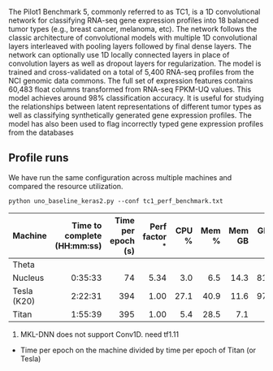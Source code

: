 The Pilot1 Benchmark 5, commonly referred to as TC1, is a 1D convolutional network for classifying RNA-seq gene expression profiles into 18 balanced tumor types (e.g., breast cancer, melanoma, etc). 
The network follows the classic architecture of convolutional models with multiple 1D convolutional layers interleaved with pooling layers followed by final dense layers. 
The network can optionally use 1D locally connected layers in place of convolution layers as well as dropout layers for regularization. 
The model is trained and cross-validated on a total of 5,400 RNA-seq profiles from the NCI genomic data commons. 
The full set of expression features contains 60,483 float columns transformed from RNA-seq FPKM-UQ values. This model achieves around 98% classification accuracy. 
It is useful for studying the relationships between latent representations of different tumor types as well as classifying synthetically generated gene expression profiles. 
The model has also been used to flag incorrectly typed gene expression profiles from the databases

## Profile runs
We have run the same configuration across multiple machines and compared the resource utilization. 
```
python uno_baseline_keras2.py --conf tc1_perf_benchmark.txt
```

| Machine | Time to complete (HH:mm:ss) | Time per epoch (s) | Perf factor <sup>*</sup> | CPU % | Mem % | Mem GB | GPU % | GPU Mem % | Note |
| ------- | --------------------------: | -----------------: | -----------------------: | ----: | ----: | -----: | ----: | --------: | ---- |
| Theta | | | | | | | | | <sup>1</sup> |
| Nucleus | 0:35:33 | 74 | 5.34 | 3.0 | 6.5 | 14.3 | 81.7 | 92.7 | |
| Tesla (K20) | 2:22:31 | 394 | 1.00 | 27.1 | 40.9 | 11.6 | 97.5 | 45.4 | |
| Titan | 1:55:39 | 395 | 1.00 | 5.4 | 28.5 | 7.1 | | | |
1. MKL-DNN does not support Conv1D. need tf1.11
* Time per epoch on the machine divided by time per epoch of Titan (or Tesla)
